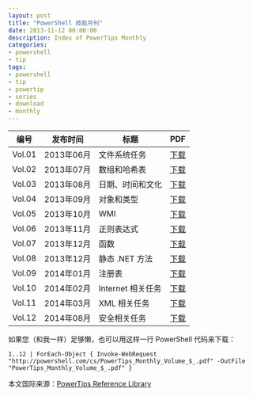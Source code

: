 ```yaml
---
layout: post
title: "PowerShell 技能月刊"
date: 2013-11-12 00:00:00
description: Index of PowerTips Monthly
categories:
- powershell
- tip
tags:
- powershell
- tip
- powertip
- series
- download
- monthly
---
```

| 编号   | 发布时间   | 标题              | PDF        |
| ------ | ---------- | ----------------- | ---------- |
| Vol.01 | 2013年06月 | 文件系统任务      | [下载][1]  |
| Vol.02 | 2013年07月 | 数组和哈希表      | [下载][2]  |
| Vol.03 | 2013年08月 | 日期、时间和文化  | [下载][3]  |
| Vol.04 | 2013年09月 | 对象和类型        | [下载][4]  |
| Vol.05 | 2013年10月 | WMI               | [下载][5]  |
| Vol.06 | 2013年11月 | 正则表达式        | [下载][6]  |
| Vol.07 | 2013年12月 | 函数              | [下载][7]  |
| Vol.08 | 2013年12月 | 静态 .NET 方法    | [下载][8]  |
| Vol.09 | 2014年01月 | 注册表            | [下载][9]  |
| Vol.10 | 2014年02月 | Internet 相关任务 | [下载][10] |
| Vol.11 | 2014年03月 | XML 相关任务      | [下载][11] |
| Vol.12 | 2014年08月 | 安全相关任务      | [下载][12] |

如果您（和我一样）足够懒，也可以用这样一行 PowerShell 代码来下载：

    1..12 | ForEach-Object { Invoke-WebRequest "http://powershell.com/cs/PowerTips_Monthly_Volume_$_.pdf" -OutFile "PowerTips_Monthly_Volume_$_.pdf" }

[1]: http://powershell.com/cs/PowerTips_Monthly_Volume_1.pdf
[2]: http://powershell.com/cs/PowerTips-Monthly-Volume2.pdf
[3]: http://powershell.com/cs/PowerTips_Monthly_Volume_3.pdf
[4]: http://powershell.com/cs/PowerTips_Monthly_Volume_4.pdf
[5]: http://powershell.com/cs/PowerTips_Monthly_Volume_5.pdf
[6]: http://powershell.com/cs/PowerTips_Monthly_Volume_6.pdf
[7]: http://powershell.com/cs/PowerTips_Monthly_Volume_7.pdf
[8]: http://powershell.com/cs/PowerTips_Monthly_Volume_8.pdf
[9]: http://powershell.com/cs/PowerTips_Monthly_Volume_9.pdf
[10]: http://powershell.com/cs/PowerTips_Monthly_Volume_10.pdf
[11]: http://powershell.com/cs/PowerTips_Monthly_Volume_11.pdf
[12]: http://powershell.com/cs/PowerTips_Monthly_Volume_12.pdf

<!--more-->
本文国际来源：[PowerTips Reference Library](http://powershell.com/cs/media/28/default.aspx)
